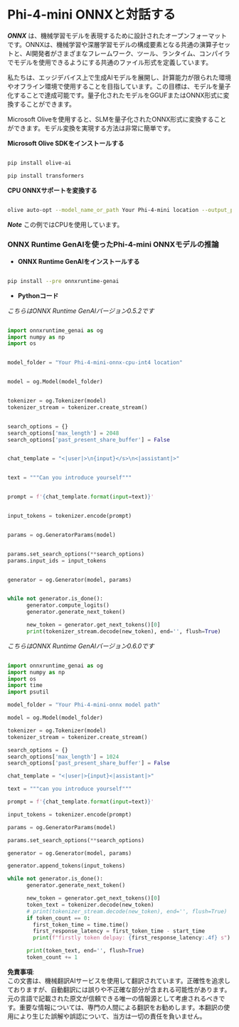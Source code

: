 # **Phi-4-mini ONNXと対話する**

***ONNX*** は、機械学習モデルを表現するために設計されたオープンフォーマットです。ONNXは、機械学習や深層学習モデルの構成要素となる共通の演算子セットと、AI開発者がさまざまなフレームワーク、ツール、ランタイム、コンパイラでモデルを使用できるようにする共通のファイル形式を定義しています。

私たちは、エッジデバイス上で生成AIモデルを展開し、計算能力が限られた環境やオフライン環境で使用することを目指しています。この目標は、モデルを量子化することで達成可能です。量子化されたモデルをGGUFまたはONNX形式に変換することができます。

Microsoft Oliveを使用すると、SLMを量子化されたONNX形式に変換することができます。モデル変換を実現する方法は非常に簡単です。

**Microsoft Olive SDKをインストールする**

```bash

pip install olive-ai

pip install transformers

```

**CPU ONNXサポートを変換する**

```bash

olive auto-opt --model_name_or_path Your Phi-4-mini location --output_path Your onnx ouput location --device cpu --provider CPUExecutionProvider --precision int4 --use_model_builder --log_level 1

```

***Note*** この例ではCPUを使用しています。

### **ONNX Runtime GenAIを使ったPhi-4-mini ONNXモデルの推論**

- **ONNX Runtime GenAIをインストールする**

```bash

pip install --pre onnxruntime-genai

```

- **Pythonコード**

*こちらはONNX Runtime GenAIバージョン0.5.2です*

```python

import onnxruntime_genai as og
import numpy as np
import os


model_folder = "Your Phi-4-mini-onnx-cpu-int4 location"


model = og.Model(model_folder)


tokenizer = og.Tokenizer(model)
tokenizer_stream = tokenizer.create_stream()


search_options = {}
search_options['max_length'] = 2048
search_options['past_present_share_buffer'] = False


chat_template = "<|user|>\n{input}</s>\n<|assistant|>"


text = """Can you introduce yourself"""


prompt = f'{chat_template.format(input=text)}'


input_tokens = tokenizer.encode(prompt)


params = og.GeneratorParams(model)


params.set_search_options(**search_options)
params.input_ids = input_tokens


generator = og.Generator(model, params)


while not generator.is_done():
      generator.compute_logits()
      generator.generate_next_token()

      new_token = generator.get_next_tokens()[0]
      print(tokenizer_stream.decode(new_token), end='', flush=True)

```

*こちらはONNX Runtime GenAIバージョン0.6.0です*

```python

import onnxruntime_genai as og
import numpy as np
import os
import time
import psutil

model_folder = "Your Phi-4-mini-onnx model path"

model = og.Model(model_folder)

tokenizer = og.Tokenizer(model)
tokenizer_stream = tokenizer.create_stream()

search_options = {}
search_options['max_length'] = 1024
search_options['past_present_share_buffer'] = False

chat_template = "<|user|>{input}<|assistant|>"

text = """can you introduce yourself"""

prompt = f'{chat_template.format(input=text)}'

input_tokens = tokenizer.encode(prompt)

params = og.GeneratorParams(model)

params.set_search_options(**search_options)

generator = og.Generator(model, params)

generator.append_tokens(input_tokens)

while not generator.is_done():
      generator.generate_next_token()

      new_token = generator.get_next_tokens()[0]
      token_text = tokenizer.decode(new_token)
      # print(tokenizer_stream.decode(new_token), end='', flush=True)
      if token_count == 0:
        first_token_time = time.time()
        first_response_latency = first_token_time - start_time
        print(f"firstly token delpay: {first_response_latency:.4f} s")

      print(token_text, end='', flush=True)
      token_count += 1

```

**免責事項**:  
この文書は、機械翻訳AIサービスを使用して翻訳されています。正確性を追求しておりますが、自動翻訳には誤りや不正確な部分が含まれる可能性があります。元の言語で記載された原文が信頼できる唯一の情報源として考慮されるべきです。重要な情報については、専門の人間による翻訳をお勧めします。本翻訳の使用により生じた誤解や誤認について、当方は一切の責任を負いません。